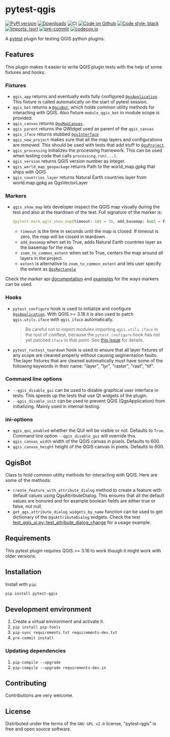 # pytest-qgis

[![PyPI version](https://badge.fury.io/py/pytest-qgis.svg)](https://badge.fury.io/py/pytest-qgis)
[![Downloads](https://img.shields.io/pypi/dm/pytest-qgis.svg)](https://pypistats.org/packages/pytest-qgis)
![CI](https://github.com/GispoCoding/pytest-qgis/workflows/CI/badge.svg)
[![Code on Github](https://img.shields.io/badge/Code-GitHub-brightgreen)](https://github.com/GispoCoding/pytest-qgis)
[![Code style: black](https://img.shields.io/badge/code%20style-black-000000.svg)](https://github.com/psf/black)
[![Imports: isort](https://img.shields.io/badge/%20imports-isort-%231674b1?style=flat&labelColor=ef8336)](https://pycqa.github.io/isort/)
[![pre-commit](https://img.shields.io/badge/pre--commit-enabled-brightgreen?logo=pre-commit&logoColor=white)](https://github.com/pre-commit/pre-commit)
[![codecov.io](https://codecov.io/github/GispoCoding/pytest-qgis/coverage.svg?branch=main)](https://codecov.io/github/GispoCoding/pytest-qgis?branch=main)

A [pytest](https://docs.pytest.org) plugin for testing QGIS python plugins.

## Features

This plugin makes it easier to write QGIS plugin tests with the help of some fixtures and hooks:

### Fixtures

* `qgis_app` returns and eventually exits fully
  configured [`QgsApplication`](https://qgis.org/pyqgis/master/core/QgsApplication.html). This fixture is called
  automatically on the start of pytest session.
* `qgis_bot` returns a [`QgisBot`](#qgisbot), which holds common utility methods for interacting with QGIS. Also
  fixture `module_qgis_bot` in module scope is provided.
* `qgis_canvas` returns [`QgsMapCanvas`](https://qgis.org/pyqgis/master/gui/QgsMapCanvas.html).
* `qgis_parent` returns the QWidget used as parent of the `qgis_canvas`
* `qgis_iface` returns stubbed [`QgsInterface`](https://qgis.org/pyqgis/master/gui/QgisInterface.html)
* `qgis_new_project` makes sure that all the map layers and configurations are removed. This should be used with tests
  that add stuff to [`QgsProject`](https://qgis.org/pyqgis/master/core/QgsProject.html).
* `qgis_processing` initializes the processing framework. This can be used when testing code that
  calls `processing.run(...)`.
* `qgis_version` returns QGIS version number as integer.
* `qgis_world_map_geopackage` returns Path to the world_map.gpkg that ships with QGIS
* `qgis_countries_layer` returns Natural Earth countries layer from world.map.gpkg as QgsVectorLayer

### Markers

* `qgis_show_map` lets developer inspect the QGIS map visually during the test and also at the teardown of the test. Full signature of the marker
  is:
  ```python
  @pytest.mark.qgis_show_map(timeout: int = 30, add_basemap: bool = False, zoom_to_common_extent: bool = True, extent: QgsRectangle = None)
  ```
    * `timeout` is the time in seconds until the map is closed. If timeout is zero, the map will be closed in teardown.
    * `add_basemap` when set to True, adds Natural Earth countries layer as the basemap for the map.
    * `zoom_to_common_extent` when set to True, centers the map around all layers in the project.
    * `extent` is alternative to `zoom_to_common_extent` and lets user specify the extent
      as [`QgsRectangle`](https://qgis.org/pyqgis/master/core/QgsRectangle.html)

Check the marker api [documentation](https://docs.pytest.org/en/latest/mark.html)
and [examples](https://docs.pytest.org/en/latest/example/markers.html#marking-whole-classes-or-modules) for the ways
markers can be used.

### Hooks

* `pytest_configure` hook is used to initialize and
  configure [`QgsApplication`](https://qgis.org/pyqgis/master/core/QgsApplication.html). With QGIS >= 3.18 it is also
  used to patch `qgis.utils.iface` with `qgis_iface` automatically.

  > Be careful not to import modules importing `qgis.utils.iface` in the root of conftest, because the `pytest_configure` hook has not yet patched `iface` in that point. See [this issue](https://github.com/GispoCoding/pytest-qgis/issues/35) for details.

* `pytest_runtest_teardown` hook is used to ensure that all layer fixtures of any scope are cleaned properly without causing segmentation faults. The layer fixtures that are cleaned automatically must have some of the following keywords in their name: "layer", "lyr", "raster", "rast", "tif".

### Command line options

* `--qgis_disable_gui` can be used to disable graphical user interface in tests. This speeds up the tests that use Qt
  widgets of the plugin.
* `--qgis_disable_init` can be used to prevent QGIS (QgsApplication) from initializing. Mainly used in internal testing.

### ini-options

* `qgis_qui_enabled` whether the QUI will be visible or not. Defaults to `True`. Command line
  option `--qgis_disable_gui` will override this.
* `qgis_canvas_width` width of the QGIS canvas in pixels. Defaults to 600.
* `qgis_canvas_height` height of the QGIS canvas in pixels. Defaults to 600.

## QgisBot

Class to hold common utility methods for interacting with QGIS. Here are some of the methods:

* `create_feature_with_attribute_dialog` method to create a feature with default values using QgsAttributeDialog. This
  ensures that all the default values are honored and for example boolean fields are either true or false, not null.
* `get_qgs_attribute_dialog_widgets_by_name` function can be used to get dictionary of the `QgsAttributeDialog` widgets.
  Check the test [test_qgis_ui.py::test_attribute_dialog_change](./tests/visual/test_qgis_ui.py) for a usage example.

## Requirements

This pytest plugin requires QGIS >= 3.16 to work though it might work with older versions.

## Installation

Install with `pip`:

```bash
pip install pytest-qgis
```

## Development environment

1. Create a virtual environment and activate it.
2. `pip install pip-tools`
3. `pip-sync requirements.txt requirements-dev.txt`
4. `pre-commit install`

### Updating dependencies

1. `pip-compile --upgrade`
2. `pip-compile --upgrade requirements-dev.in`

## Contributing

Contributions are very welcome.

## License

Distributed under the terms of the `GNU GPL v2.0` license, "pytest-qgis" is free and open source software.
